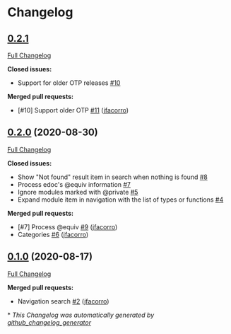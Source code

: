 # Changelog

## [0.2.1](https://github.com/jfacorro/rebar3_docs/tree/0.2.1)

[Full Changelog](https://github.com/jfacorro/rebar3_docs/compare/0.2.0...0.2.1)

**Closed issues:**

- Support for older OTP releases [\#10](https://github.com/jfacorro/rebar3_docs/issues/10)

**Merged pull requests:**

- \[\#10\] Support older OTP [\#11](https://github.com/jfacorro/rebar3_docs/pull/11) ([jfacorro](https://github.com/jfacorro))

## [0.2.0](https://github.com/jfacorro/rebar3_docs/tree/0.2.0) (2020-08-30)

[Full Changelog](https://github.com/jfacorro/rebar3_docs/compare/0.1.0...0.2.0)

**Closed issues:**

- Show "Not found" result item in search when nothing is found [\#8](https://github.com/jfacorro/rebar3_docs/issues/8)
- Process edoc's @equiv information [\#7](https://github.com/jfacorro/rebar3_docs/issues/7)
- Ignore modules marked with @private [\#5](https://github.com/jfacorro/rebar3_docs/issues/5)
- Expand module item in navigation with the list of types or functions [\#4](https://github.com/jfacorro/rebar3_docs/issues/4)

**Merged pull requests:**

- \[\#7\] Process @equiv [\#9](https://github.com/jfacorro/rebar3_docs/pull/9) ([jfacorro](https://github.com/jfacorro))
- Categories [\#6](https://github.com/jfacorro/rebar3_docs/pull/6) ([jfacorro](https://github.com/jfacorro))

## [0.1.0](https://github.com/jfacorro/rebar3_docs/tree/0.1.0) (2020-08-17)

[Full Changelog](https://github.com/jfacorro/rebar3_docs/compare/877aee8637eed48994fa1576d2f09f378651fb8e...0.1.0)

**Merged pull requests:**

- Navigation search [\#2](https://github.com/jfacorro/rebar3_docs/pull/2) ([jfacorro](https://github.com/jfacorro))



\* *This Changelog was automatically generated by [github_changelog_generator](https://github.com/github-changelog-generator/github-changelog-generator)*

